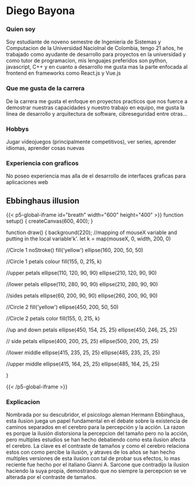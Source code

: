 # Diego Bayona
### Quien soy

Soy estudiante de noveno semestre de Ingenieria de Sistemas y Computacion de la Universidad Naciolnal de Colombia, tengo 21 años, he trabajado como ayudante de desarrollo para proyectos en la universidad y como tutor de programacion, mis lenguajes preferidos son python, javascript, C++ y en cuanto a desarrollo me gusta mas la parte enfocada al frontend en frameworks como React.js y Vue.js

### Que me gusta de la carrera 

De la carrera me gusta el enfoque en proyectos practicos que nos fuerce a demostrar nuestras capacidades y nuestro trabajo en equipo, me gusta la linea de desarrollo y arquitectura de software, cibreseguridad entre otras...

### Hobbys

Jugar videojuegos (principalmente competitivos), ver series, aprender idiomas, aprender cosas nuevas
### Experiencia con graficos

No poseo experiencia mas alla de el desarrollo de interfaces graficas para aplicaciones web

## Ebbinghaus illusion
{{< p5-global-iframe id="breath" width="600" height="400" >}}
function setup() {
  createCanvas(600, 400);
}

function draw() {
  background(220);
  //mapping of mouseX variable and putting in the local       variable'k'.
  let k = map(mouseX, 0, width, 200, 0)

  //Circle 1
  noStroke()
  fill('yellow')
  ellipse(160, 200, 50, 50)

  //Circle 1 petals colour
  fill(155, 0, 215, k)

  //upper petals
  ellipse(110, 120, 90, 90)
  ellipse(210, 120, 90, 90)

  //lower petals
  ellipse(110, 280, 90, 90)
  ellipse(210, 280, 90, 90)

  //sides petals
  ellipse(60, 200, 90, 90)
  ellipse(260, 200, 90, 90)

  //Circle 2
  fill('yellow')
  ellipse(450, 200, 50, 50)

  //Circle 2 petals color
  fill(155, 0, 215, k)

  //up and down petals
  ellipse(450, 154, 25, 25)
  ellipse(450, 246, 25, 25)

  // side petals
  ellipse(400, 200, 25, 25)
  ellipse(500, 200, 25, 25)

  //lower middle
  ellipse(415, 235, 25, 25)
  ellipse(485, 235, 25, 25)

  //upper middle
  ellipse(415, 164, 25, 25)
  ellipse(485, 164, 25, 25)

}

{{< /p5-global-iframe >}}

### Explicacion

Nombrada por su descubridor, el psicologo aleman Hermann Ebbinghaus, esta ilusion juega un papel fundamental en el debate sobre la existencia de caminos separados en el cerebro para la percepción y la acción. La razon es porque la ilusión distorsiona la percepcion del tamaño pero no la acción, pero multiples estudios se han hecho debatiendo como esta ilusion afecta el cerebro. La clave es el contraste de tamaños y como el cerebro relaciona estos con como percibe la ilusión, y atraves de los años se han hecho multiples versiones de esta ilusion con tal de probar sus efectos, lo mas reciente fue hecho por el italiano Gianni A. Sarcone que contradijo la ilusion haciendo la suya propia, demostrando que no siempre la percepcion se ve alterada por el contraste de tamaños.